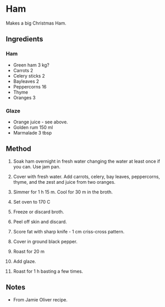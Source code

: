# Ham

Makes a big Christmas Ham.

## Ingredients

### Ham

- Green ham 3 kg?
- Carrots 2
- Celery sticks 2
- Bayleaves 2
- Peppercorns 16
- Thyme
- Oranges 3

### Glaze

- Orange juice - see above.
- Golden rum 150 ml
- Marmalade 3 tbsp

## Method

1. Soak ham overnight in fresh water changing the water at least once if you can. Use jam pan.

1. Cover with fresh water. Add carrots, celery, bay leaves, peppercorns, thyme, and the zest and juice from two oranges.

1. Simmer for 1 h 15 m. Cool for 30 m in the broth.

1. Set oven to 170 C

1. Freeze or discard broth.

1. Peel off skin and discard.

1. Score fat with sharp knife - 1 cm criss-cross pattern.

1. Cover in ground black pepper.

1. Roast for 20 m

1. Add glaze.

1. Roast for 1 h basting a few times.

## Notes

- From Jamie Oliver recipe. 
